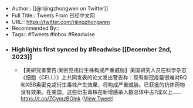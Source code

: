 - Author:: [[@rijingzhongwen on Twitter]]
- Full Title:: Tweets From 日经中文网
- URL:: https://twitter.com/rijingzhongwen
- Recommended By::
- Tags:: #Tweets #Inbox #Readwise
- ### Highlights first synced by #Readwise [[December 2nd, 2023]]
    - 【美研究者警告:奥密克戎衍生株构成严重威胁】美国研究人员在科学杂志《细胞（CELL）》上共同发表的论文发出警告称：现有新冠疫苗很难对BQ和XBB奥密克戎衍生毒株产生效果，将构成严重威胁。已获批的抗体药物没有效果。在美国，这些衍生毒株在新增感染人数总体中占7成以上……
https://t.co/ZCymzBOjnk ([View Tweet](https://twitter.com/rijingzhongwen/status/1603561826599305216))
